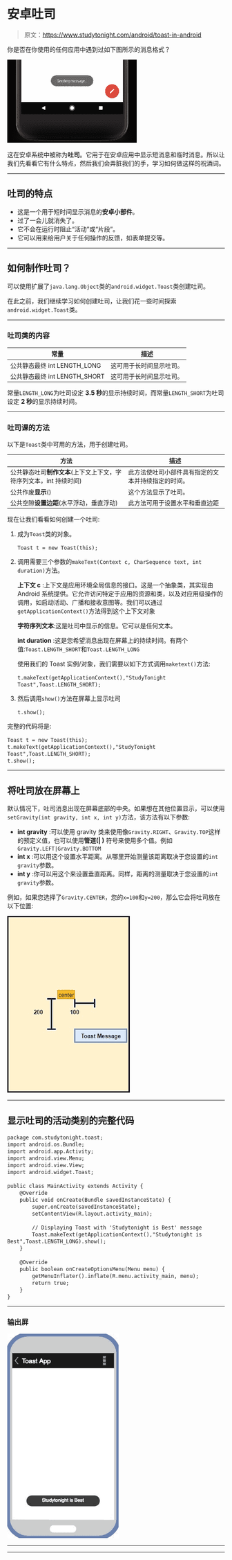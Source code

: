 # 安卓吐司

> 原文：<https://www.studytonight.com/android/toast-in-android>

你是否在你使用的任何应用中遇到过如下图所示的消息格式？

![Toast in Android](img/4aa115928ee0209c69c7a110030ec2f3.png)

这在安卓系统中被称为**吐司**。它用于在安卓应用中显示短消息和临时消息。所以让我们先看看它有什么特点，然后我们会弄脏我们的手，学习如何做这样的祝酒词。

* * *

## 吐司的特点

*   这是一个用于短时间显示消息的**安卓小部件**。
*   过了一会儿就消失了。
*   它不会在运行时阻止“活动”或“片段”。
*   它可以用来给用户关于任何操作的反馈，如表单提交等。

* * *

## 如何制作吐司？

可以使用扩展了`java.lang.Object`类的`android.widget.Toast`类创建吐司。

在此之前，我们继续学习如何创建吐司，让我们花一些时间探索`android.widget.Toast`类。

* * *

### 吐司类的内容

| 常量 | 描述 |
| --- | --- |
| 公共静态最终 int LENGTH_LONG | 这可用于长时间显示吐司。 |
| 公共静态最终 int LENGTH_SHORT | 这可用于长时间显示吐司。 |

常量`LENGTH_LONG`为吐司设定 **3.5 秒**的显示持续时间，而常量`LENGTH_SHORT`为吐司设定 **2 秒**的显示持续时间。

* * *

### 吐司课的方法

以下是`Toast`类中可用的方法，用于创建吐司。

| 方法 | 描述 |
| --- | --- |
| 公共静态吐司**制作文本**(上下文上下文，字符序列文本，int 持续时间) | 此方法使吐司小部件具有指定的文本并持续指定的时间。 |
| 公共作废**显示**() | 这个方法显示了吐司。 |
| 公共空隙**设置边距**(水平浮动，垂直浮动) | 此方法可用于设置水平和垂直边距 |

现在让我们看看如何创建一个吐司:

1.  成为`Toast`类的对象。

    ```
    Toast t = new Toast(this);
    ```

2.  调用需要三个参数的`makeText(Context c, CharSequence text, int duration)`方法。

    **上下文 c** :上下文是应用环境全局信息的接口。这是一个抽象类，其实现由 Android 系统提供。它允许访问特定于应用的资源和类，以及对应用级操作的调用，如启动活动、广播和接收意图等。我们可以通过`getApplicationContext()`方法得到这个上下文对象

    **字符序列文本**:这是吐司中显示的信息。它可以是任何文本。

    **int duration** :这是您希望消息出现在屏幕上的持续时间。有两个值:`Toast.LENGTH_SHORT`和`Toast.LENGTH_LONG`

    使用我们的 Toast 实例/对象，我们需要以如下方式调用`maketext()`方法:

    ```
    t.makeText(getApplicationContext(),"StudyTonight Toast",Toast.LENGTH_SHORT);
    ```

3.  然后调用`show()`方法在屏幕上显示吐司

    ```
    t.show();
    ```

完整的代码将是:

```
Toast t = new Toast(this);
t.makeText(getApplicationContext(),"StudyTonight Toast",Toast.LENGTH_SHORT);
t.show();
```

* * *

## 将吐司放在屏幕上

默认情况下，吐司消息出现在屏幕底部的中央。如果想在其他位置显示，可以使用`setGravity(int gravity, int x, int y)`方法，该方法有以下参数:

*   **int gravity** :可以使用 gravity 类来使用像`Gravity.RIGHT`、`Gravity.TOP`这样的预定义值，也可以使用**管道(| )** 符号来使用多个值。例如`Gravity.LEFT|Gravity.BOTTOM`
*   **int x** :可以用这个设置水平距离。从哪里开始测量该距离取决于您设置的`int gravity`参数。
*   **int y** :你可以用这个来设置垂直距离。同样，距离的测量取决于您设置的`int gravity`参数。

例如，如果您选择了`Gravity.CENTER`，您的`x=100`和`y=200`，那么它会将吐司放在以下位置:

![Positioning Toast in Android using setGravity](img/038a130234637b09d793acb6e4effb86.png)

* * *

## 显示吐司的活动类别的完整代码

```
package com.studytonight.toast;  
import android.os.Bundle;  
import android.app.Activity;  
import android.view.Menu;  
import android.view.View;  
import android.widget.Toast;  

public class MainActivity extends Activity {  
    @Override  
    public void onCreate(Bundle savedInstanceState) {  
        super.onCreate(savedInstanceState);  
        setContentView(R.layout.activity_main);  

        // Displaying Toast with 'Studytonight is Best' message  
        Toast.makeText(getApplicationContext(),"Studytonight is Best",Toast.LENGTH_LONG).show();  
    }  

    @Override  
    public boolean onCreateOptionsMenu(Menu menu) {  
        getMenuInflater().inflate(R.menu.activity_main, menu);  
        return true;  
    }  
}
```

* * *

### 输出屏

![Example of Toast in Android](img/e28250bed5c41bcdff68712d6f439b30.png)

* * *

* * *